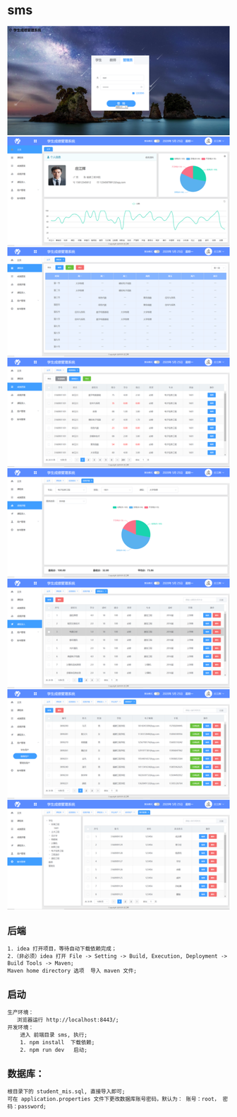 # sms
![login](https://github.com/Zjh-project/sms/blob/master/photo/login.png)
![dashboard](https://github.com/Zjh-project/sms/blob/master/photo/dashboard.png)
![timetable](https://github.com/Zjh-project/sms/blob/master/photo/timetable.png)
![score](https://github.com/Zjh-project/sms/blob/master/photo/score.png)
![analysis](https://github.com/Zjh-project/sms/blob/master/photo/analysis.png)
![course](https://github.com/Zjh-project/sms/blob/master/photo/course.png)
![user](https://github.com/Zjh-project/sms/blob/master/photo/user.png)
![account](https://github.com/Zjh-project/sms/blob/master/photo/account.png)


## 后端  
    1. idea 打开项目，等待自动下载依赖完成；  
    2.（非必须）idea 打开 File -> Setting -> Build, Execution, Deployment -> Build Tools -> Maven;  
	Maven home directory 选项  导入 maven 文件;  
## 启动  
    生产环境：  
       浏览器运行 http://localhost:8443/;  
    开发环境：  
        进入 前端目录 sms, 执行;  
        1. npm install  下载依赖;  
        2. npm run dev   启动;  
## 数据库：  
    根目录下的 student_mis.sql, 直接导入即可;  
    可在 application.properties 文件下更改数据库账号密码，默认为： 账号：root， 密码：password;  
    
        
        
